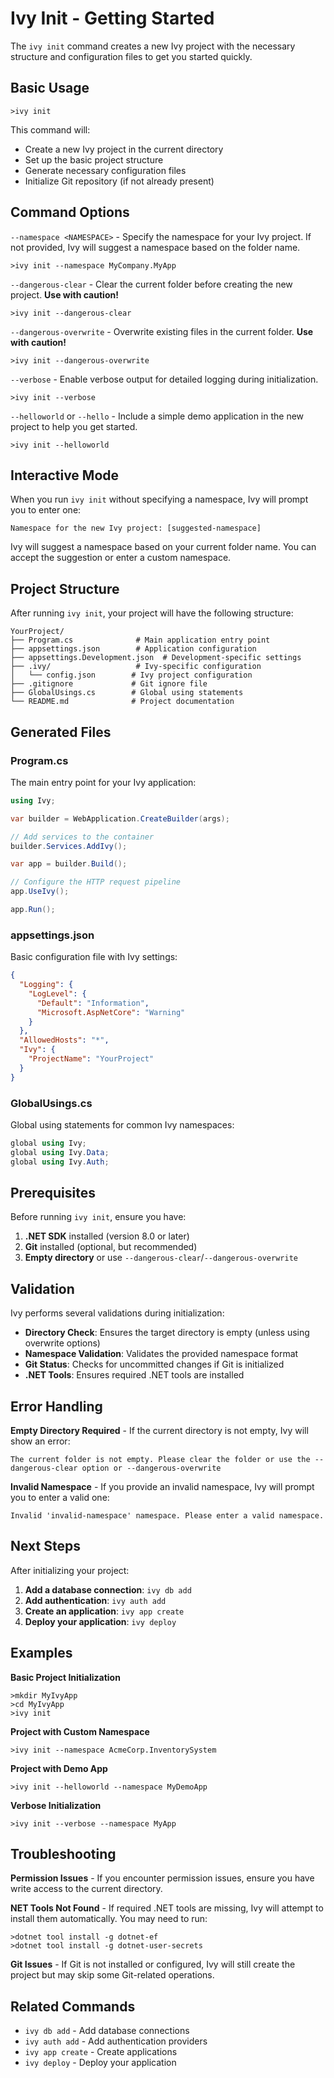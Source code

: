 ﻿# Ivy Init - Getting Started

The `ivy init` command creates a new Ivy project with the necessary structure and configuration files to get you started quickly.

## Basic Usage

```terminal
>ivy init
```

This command will:

- Create a new Ivy project in the current directory
- Set up the basic project structure
- Generate necessary configuration files
- Initialize Git repository (if not already present)

## Command Options

`--namespace <NAMESPACE>` - Specify the namespace for your Ivy project. If not provided, Ivy will suggest a namespace based on the folder name.

```terminal
>ivy init --namespace MyCompany.MyApp
```

`--dangerous-clear` - Clear the current folder before creating the new project. **Use with caution!**

```terminal
>ivy init --dangerous-clear
```

`--dangerous-overwrite` - Overwrite existing files in the current folder. **Use with caution!**

```terminal
>ivy init --dangerous-overwrite
```

`--verbose` - Enable verbose output for detailed logging during initialization.

```terminal
>ivy init --verbose
```

`--helloworld` or `--hello` - Include a simple demo application in the new project to help you get started.

```terminal
>ivy init --helloworld
```

## Interactive Mode

When you run `ivy init` without specifying a namespace, Ivy will prompt you to enter one:

```terminal
Namespace for the new Ivy project: [suggested-namespace]
```

Ivy will suggest a namespace based on your current folder name. You can accept the suggestion or enter a custom namespace.

## Project Structure

After running `ivy init`, your project will have the following structure:

```text
YourProject/
├── Program.cs              # Main application entry point
├── appsettings.json        # Application configuration
├── appsettings.Development.json  # Development-specific settings
├── .ivy/                   # Ivy-specific configuration
│   └── config.json        # Ivy project configuration
├── .gitignore             # Git ignore file
├── GlobalUsings.cs        # Global using statements
└── README.md              # Project documentation
```

## Generated Files

### Program.cs

The main entry point for your Ivy application:

```csharp
using Ivy;

var builder = WebApplication.CreateBuilder(args);

// Add services to the container
builder.Services.AddIvy();

var app = builder.Build();

// Configure the HTTP request pipeline
app.UseIvy();

app.Run();
```

### appsettings.json

Basic configuration file with Ivy settings:

```json
{
  "Logging": {
    "LogLevel": {
      "Default": "Information",
      "Microsoft.AspNetCore": "Warning"
    }
  },
  "AllowedHosts": "*",
  "Ivy": {
    "ProjectName": "YourProject"
  }
}
```

### GlobalUsings.cs

Global using statements for common Ivy namespaces:

```csharp
global using Ivy;
global using Ivy.Data;
global using Ivy.Auth;
```

## Prerequisites

Before running `ivy init`, ensure you have:

1. **.NET SDK** installed (version 8.0 or later)
2. **Git** installed (optional, but recommended)
3. **Empty directory** or use `--dangerous-clear`/`--dangerous-overwrite`

## Validation

Ivy performs several validations during initialization:

- **Directory Check**: Ensures the target directory is empty (unless using overwrite options)
- **Namespace Validation**: Validates the provided namespace format
- **Git Status**: Checks for uncommitted changes if Git is initialized
- **.NET Tools**: Ensures required .NET tools are installed

## Error Handling

**Empty Directory Required** - If the current directory is not empty, Ivy will show an error:

```terminal
The current folder is not empty. Please clear the folder or use the --dangerous-clear option or --dangerous-overwrite
```

**Invalid Namespace** - If you provide an invalid namespace, Ivy will prompt you to enter a valid one:

```terminal
Invalid 'invalid-namespace' namespace. Please enter a valid namespace.
```

## Next Steps

After initializing your project:

1. **Add a database connection**: `ivy db add`
2. **Add authentication**: `ivy auth add`
3. **Create an application**: `ivy app create`
4. **Deploy your application**: `ivy deploy`

## Examples

**Basic Project Initialization**

```terminal
>mkdir MyIvyApp
>cd MyIvyApp
>ivy init
```

**Project with Custom Namespace**

```terminal
>ivy init --namespace AcmeCorp.InventorySystem
```

**Project with Demo App**

```terminal
>ivy init --helloworld --namespace MyDemoApp
```

**Verbose Initialization**

```terminal
>ivy init --verbose --namespace MyApp
```

## Troubleshooting

**Permission Issues** - If you encounter permission issues, ensure you have write access to the current directory.

**NET Tools Not Found** - If required .NET tools are missing, Ivy will attempt to install them automatically. You may need to run:

```terminal
>dotnet tool install -g dotnet-ef
>dotnet tool install -g dotnet-user-secrets
```

**Git Issues** - If Git is not installed or configured, Ivy will still create the project but may skip some Git-related operations.

## Related Commands

- `ivy db add` - Add database connections
- `ivy auth add` - Add authentication providers
- `ivy app create` - Create applications
- `ivy deploy` - Deploy your application
